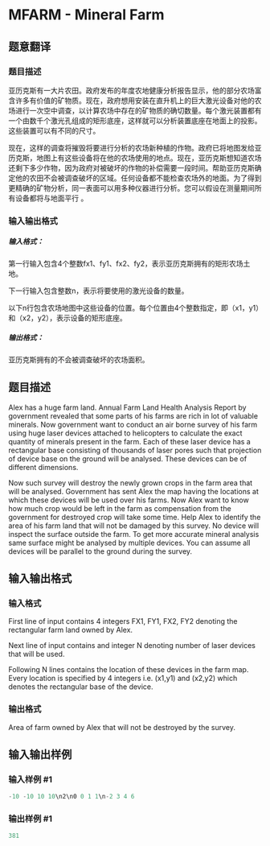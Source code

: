 # MFARM - Mineral Farm

## 题意翻译

### 题目描述

亚历克斯有一大片农田。政府发布的年度农地健康分析报告显示，他的部分农场富含许多有价值的矿物质。现在，政府想用安装在直升机上的巨大激光设备对他的农场进行一次空中调查，以计算农场中存在的矿物质的确切数量。每个激光装置都有一个由数千个激光孔组成的矩形底座，这样就可以分析装置底座在地面上的投影。这些装置可以有不同的尺寸。

现在，这样的调查将摧毁将要进行分析的农场新种植的作物。政府已将地图发给亚历克斯，地图上有这些设备将在他的农场使用的地点。现在，亚历克斯想知道农场还剩下多少作物，因为政府对被破坏的作物的补偿需要一段时间。帮助亚历克斯确定他的农田不会被调查破坏的区域。任何设备都不能检查农场外的地面。为了得到更精确的矿物分析，同一表面可以用多种仪器进行分析。您可以假设在测量期间所有设备都将与地面平行 。

### 输入输出格式

##### 输入格式：

第一行输入包含4个整数fx1、fy1、fx2、fy2，表示亚历克斯拥有的矩形农场土地。

下一行输入包含整数n，表示将要使用的激光设备的数量。

以下n行包含农场地图中这些设备的位置。每个位置由4个整数指定，即（x1，y1）和（x2，y2），表示设备的矩形底座。

##### 输出格式：

亚历克斯拥有的不会被调查破坏的农场面积。

## 题目描述

Alex has a huge farm land. Annual Farm Land Health Analysis Report by government revealed that some parts of his farms are rich in lot of valuable minerals. Now government want to conduct an air borne survey of his farm using huge laser devices attached to helicopters to calculate the exact quantity of minerals present in the farm. Each of these laser device has a rectangular base consisting of thousands of laser pores such that projection of device base on the ground will be analysed. These devices can be of different dimensions.

Now such survey will destroy the newly grown crops in the farm area that will be analysed. Government has sent Alex the map having the locations at which these devices will be used over his farms. Now Alex want to know how much crop would be left in the farm as compensation from the government for destroyed crop will take some time. Help Alex to identify the area of his farm land that will not be damaged by this survey. No device will inspect the surface outside the farm. To get more accurate mineral analysis same surface might be analysed by multiple devices. You can assume all devices will be parallel to the ground during the survey.

## 输入输出格式

### 输入格式

First line of input contains 4 integers FX1, FY1, FX2, FY2 denoting the rectangular farm land owned by Alex.

Next line of input contains and integer N denoting number of laser devices that will be used.

Following N lines contains the location of these devices in the farm map. Every location is specified by 4 integers i.e. (x1,y1) and (x2,y2) which denotes the rectangular base of the device.

### 输出格式

Area of farm owned by Alex that will not be destroyed by the survey.

## 输入输出样例

### 输入样例 #1

```cpp
-10 -10 10 10\n2\n0 0 1 1\n-2 3 4 6
```


### 输出样例 #1

```cpp
381
```


